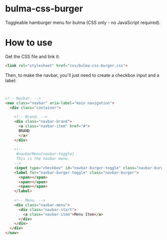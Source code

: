 # bulma-css-burger
Toggleable hamburger menu for bulma (CSS only - no JavaScript required).

# How to use
Get the CSS file and link it:
```html
<link rel="stylesheet" href="css/bulma-css-burger.css">
```

Then, to make the navbar, you'll just need to create a checkbox input and a label:

```html


<!-- Navbar. -->
<nav class="navbar" aria-label="main navigation">
  <div class="container">
    
    <!-- Brand. -->
    <div class="navbar-brand">
      <a class="navbar-item" href="#">
      BRAND
      </a>
    </div>
    
    <!--
     #navbarMenu[navbar-toggle]
     This is the navbar menu.
    -->
    <input type="checkbox" id="navbar-burger-toggle" class="navbar-burger-toggle is-hidden">
    <label for="navbar-burger-toggle" class="navbar-burger">
      <span></span>
      <span></span>
      <span></span>
    </label>
    
    <!-- Menu. -->
    <div class="navbar-menu">
      <div class="navbar-start">
        <a class="navbar-item">Menu Item</a>
      </div>
    </div>
  </div>
</nav>
```
